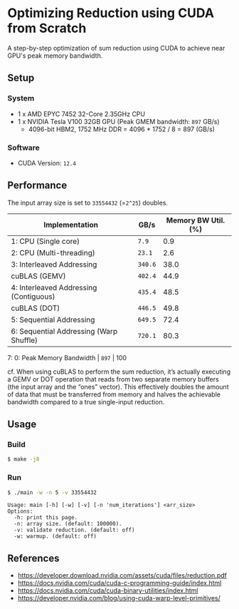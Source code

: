 # Optimizing Reduction using CUDA from Scratch
A step-by-step optimization of sum reduction using CUDA to achieve near GPU's peak memory bandwidth.


## Setup
### System
- 1 x AMD EPYC 7452 32-Core 2.35GHz CPU
- 1 x NVIDIA Tesla V100 32GB GPU (Peak GMEM bandwidth: `897` GB/s)
  - 4096-bit HBM2, 1752 MHz DDR = 4096 * 1752 / 8 = 897 (GB/s)

### Software
- CUDA Version: `12.4`

## Performance
The input array size is set to `33554432` (=`2^25`) doubles.

Implementation                           | GB/s        | Memory BW Util. (%)
---------------------------------------- | ----------- | --------------------
1: CPU (Single core)                     | `7.9`       | 0.9
2: CPU (Multi-threading)                 | `23.1`      | 2.6
3: Interleaved Addressing                | `340.6`     | 38.0
cuBLAS (GEMV)                            | `402.4`     | 44.9
4: Interleaved Addressing (Contiguous)   | `435.4`     | 48.5
cuBLAS (DOT)                             | `446.5`     | 49.8
5: Sequential Addressing                 | `649.5`     | 72.4
6: Sequential Addressing (Warp Shuffle)  | `720.1`     | 80.3
7:
0: Peak Memory Bandwidth                 | `897`       | 100

cf. When using cuBLAS to perform the sum reduction, it’s actually executing a GEMV or DOT operation that reads from two separate memory buffers (the input array and the “ones” vector). This effectively doubles the amount of data that must be transferred from memory and halves the achievable bandwidth compared to a true single-input reduction.

## Usage
### Build
```bash
$ make -j8
```
### Run
```bash
$ ./main -w -n 5 -v 33554432
```
```
Usage: main [-h] [-w] [-v] [-n 'num_iterations'] <arr_size>
Options:
  -h: print this page.
  -n: array size. (default: 100000).
  -v: validate reduction. (default: off)
  -w: warmup. (default: off)
```

## References
- https://developer.download.nvidia.com/assets/cuda/files/reduction.pdf
- https://docs.nvidia.com/cuda/cuda-c-programming-guide/index.html
- https://docs.nvidia.com/cuda/cuda-binary-utilities/index.html
- https://developer.nvidia.com/blog/using-cuda-warp-level-primitives/